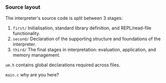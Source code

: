 ### Source layout

The interpreter's source code is split between 3 stages:

1. `first/` Initialisation, standard library definition, and REPL/read-file functionality.
2. `second/` Declaration of the supporting structure and foundations of the interpreter.
3. `third/` The final stages in interpretation: evaluation, application, and memory management.

`um.h` contains global declarations required across files.

`main.c` why are you here?
